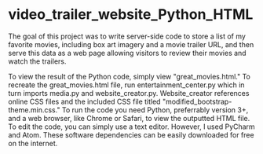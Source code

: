 # video_trailer_website_Python_HTML

The goal of this project was to write server-side code to store a list of my favorite movies, including box art imagery and a movie trailer URL, and then serve this data as a web page allowing visitors to review their movies and watch the trailers.


To view the result of the Python code, simply view "great_movies.html." To recreate the great_movies.html file, run entertainment_center.py which in turn imports media.py and website_creator.py. Website_creator references online CSS files and the included CSS file titled "modified_bootstrap-theme.min.css." To run the code you need Python, preferrably version 3+, and a web browser, like Chrome or Safari, to view the outputted HTML file. To edit the code, you can simply use a text editor. However, I used PyCharm and Atom. These software dependencies can be easily downloaded for free on the internet.
